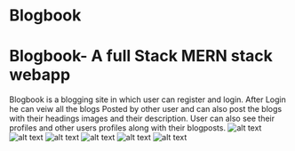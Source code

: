 # Blogbook
# Blogbook- A full Stack MERN stack webapp
Blogbook is a blogging site in which user can register and login. After Login he can veiw all the blogs Posted by other user and can also post the blogs with their headings images
and their description. User can also see their profiles and other users profiles along with their blogposts.
![alt text](https://res.cloudinary.com/nakul/image/upload/v1602313707/BB1_nzutar.png?raw=true)
![alt text](https://res.cloudinary.com/nakul/image/upload/v1602313708/BB3_iisump.png?raw=true)
![alt text](https://res.cloudinary.com/nakul/image/upload/v1602313707/BB6_a99fvo.png?raw=true)
![alt text](https://res.cloudinary.com/nakul/image/upload/v1602313707/BB5_qvqpoe.png?raw=true)
![alt text](https://res.cloudinary.com/nakul/image/upload/v1602313707/BB2_x1h2z3.png?raw=true)
![alt text](https://res.cloudinary.com/nakul/image/upload/v1602313707/BB4_oovdob.png?raw=true)
